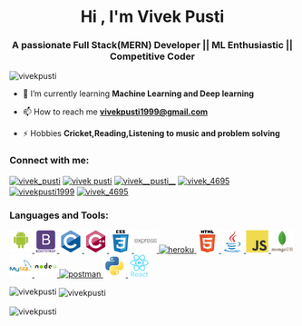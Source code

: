 <h1 align="center">Hi , I'm Vivek Pusti</h1>
<h3 align="center">A passionate Full Stack(MERN) Developer || ML Enthusiastic || Competitive Coder</h3>

<p align="left"> <img src="https://komarev.com/ghpvc/?username=vivekpusti&label=Profile%20views&color=0e75b6&style=flat" alt="vivekpusti" /> </p>

- 🌱 I’m currently learning **Machine Learning and Deep learning**

- 📫 How to reach me **vivekpusti1999@gmail.com**

- ⚡ Hobbies **Cricket,Reading,Listening to music and problem solving**

<h3 align="left">Connect with me:</h3>
<p align="left">
<a href="https://twitter.com/vivek_pusti" target="blank"><img align="center" src="https://raw.githubusercontent.com/rahuldkjain/github-profile-readme-generator/master/src/images/icons/Social/twitter.svg" alt="vivek_pusti" height="30" width="40" /></a>
<a href="https://in.linkedin.com/in/vivek-pusti" target="blank"><img align="center" src="https://raw.githubusercontent.com/rahuldkjain/github-profile-readme-generator/master/src/images/icons/Social/linked-in-alt.svg" alt="vivek pusti" height="30" width="40" /></a>
<a href="https://instagram.com/vivek__pusti__" target="blank"><img align="center" src="https://raw.githubusercontent.com/rahuldkjain/github-profile-readme-generator/master/src/images/icons/Social/instagram.svg" alt="vivek__pusti__" height="30" width="40" /></a>
<a href="https://www.codechef.com/users/vivek_4695" target="blank"><img align="center" src="https://cdn.jsdelivr.net/npm/simple-icons@3.1.0/icons/codechef.svg" alt="vivek_4695" height="30" width="40" /></a>
<a href="https://www.hackerrank.com/vivekpusti1999" target="blank"><img align="center" src="https://raw.githubusercontent.com/rahuldkjain/github-profile-readme-generator/master/src/images/icons/Social/hackerrank.svg" alt="vivekpusti1999" height="30" width="40" /></a>
<a href="https://codeforces.com/profile/vivek_4695" target="blank"><img align="center" src="https://cdn.jsdelivr.net/npm/simple-icons@3.0.1/icons/codeforces.svg" alt="vivek_4695" height="30" width="40" /></a>
</p>

<h3 align="left">Languages and Tools:</h3>
<p align="left"> <a href="https://developer.android.com" target="_blank"> <img src="https://raw.githubusercontent.com/devicons/devicon/master/icons/android/android-original-wordmark.svg" alt="android" width="40" height="40"/> </a> <a href="https://getbootstrap.com" target="_blank"> <img src="https://raw.githubusercontent.com/devicons/devicon/master/icons/bootstrap/bootstrap-plain-wordmark.svg" alt="bootstrap" width="40" height="40"/> </a> <a href="https://www.cprogramming.com/" target="_blank"> <img src="https://raw.githubusercontent.com/devicons/devicon/master/icons/c/c-original.svg" alt="c" width="40" height="40"/> </a> <a href="https://www.w3schools.com/cpp/" target="_blank"> <img src="https://raw.githubusercontent.com/devicons/devicon/master/icons/cplusplus/cplusplus-original.svg" alt="cplusplus" width="40" height="40"/> </a> <a href="https://www.w3schools.com/css/" target="_blank"> <img src="https://raw.githubusercontent.com/devicons/devicon/master/icons/css3/css3-original-wordmark.svg" alt="css3" width="40" height="40"/> </a> <a href="https://expressjs.com" target="_blank"> <img src="https://raw.githubusercontent.com/devicons/devicon/master/icons/express/express-original-wordmark.svg" alt="express" width="40" height="40"/> </a> <a href="https://heroku.com" target="_blank"> <img src="https://www.vectorlogo.zone/logos/heroku/heroku-icon.svg" alt="heroku" width="40" height="40"/> </a> <a href="https://www.w3.org/html/" target="_blank"> <img src="https://raw.githubusercontent.com/devicons/devicon/master/icons/html5/html5-original-wordmark.svg" alt="html5" width="40" height="40"/> </a> <a href="https://www.java.com" target="_blank"> <img src="https://raw.githubusercontent.com/devicons/devicon/master/icons/java/java-original.svg" alt="java" width="40" height="40"/> </a> <a href="https://developer.mozilla.org/en-US/docs/Web/JavaScript" target="_blank"> <img src="https://raw.githubusercontent.com/devicons/devicon/master/icons/javascript/javascript-original.svg" alt="javascript" width="40" height="40"/> </a> <a href="https://www.mongodb.com/" target="_blank"> <img src="https://raw.githubusercontent.com/devicons/devicon/master/icons/mongodb/mongodb-original-wordmark.svg" alt="mongodb" width="40" height="40"/> </a> <a href="https://www.mysql.com/" target="_blank"> <img src="https://raw.githubusercontent.com/devicons/devicon/master/icons/mysql/mysql-original-wordmark.svg" alt="mysql" width="40" height="40"/> </a> <a href="https://nodejs.org" target="_blank"> <img src="https://raw.githubusercontent.com/devicons/devicon/master/icons/nodejs/nodejs-original-wordmark.svg" alt="nodejs" width="40" height="40"/> </a> <a href="https://postman.com" target="_blank"> <img src="https://www.vectorlogo.zone/logos/getpostman/getpostman-icon.svg" alt="postman" width="40" height="40"/> </a> <a href="https://www.python.org" target="_blank"> <img src="https://raw.githubusercontent.com/devicons/devicon/master/icons/python/python-original.svg" alt="python" width="40" height="40"/> </a> <a href="https://reactjs.org/" target="_blank"> <img src="https://raw.githubusercontent.com/devicons/devicon/master/icons/react/react-original-wordmark.svg" alt="react" width="40" height="40"/> </a> </p>

<p><img align="left" src="https://github-readme-stats.vercel.app/api/top-langs?username=vivekpusti&show_icons=true&locale=en&layout=compact" alt="vivekpusti" /></p>

<p>&nbsp;<img align="center" src="https://github-readme-stats.vercel.app/api?username=vivekpusti&show_icons=true&locale=en" alt="vivekpusti" /></p>

<p><img align="center" src="https://github-readme-streak-stats.herokuapp.com/?user=vivekpusti&" alt="vivekpusti" /></p>
